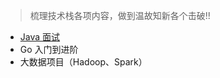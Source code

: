 > 梳理技术栈各项内容，做到温故知新各个击破!!

- [Java 面试](http://112.126.97.51/static)
- Go 入门到进阶
- 大数据项目（Hadoop、Spark）

